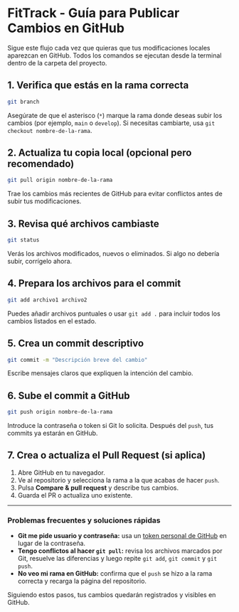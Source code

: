 # FitTrack - Guía para Publicar Cambios en GitHub

Sigue este flujo cada vez que quieras que tus modificaciones locales aparezcan en GitHub. Todos los comandos se ejecutan desde la terminal dentro de la carpeta del proyecto.

## 1. Verifica que estás en la rama correcta
```bash
git branch
```
Asegúrate de que el asterisco (`*`) marque la rama donde deseas subir los cambios (por ejemplo, `main` o `develop`). Si necesitas cambiarte, usa `git checkout nombre-de-la-rama`.

## 2. Actualiza tu copia local (opcional pero recomendado)
```bash
git pull origin nombre-de-la-rama
```
Trae los cambios más recientes de GitHub para evitar conflictos antes de subir tus modificaciones.

## 3. Revisa qué archivos cambiaste
```bash
git status
```
Verás los archivos modificados, nuevos o eliminados. Si algo no debería subir, corrígelo ahora.

## 4. Prepara los archivos para el commit
```bash
git add archivo1 archivo2
```
Puedes añadir archivos puntuales o usar `git add .` para incluir todos los cambios listados en el estado.

## 5. Crea un commit descriptivo
```bash
git commit -m "Descripción breve del cambio"
```
Escribe mensajes claros que expliquen la intención del cambio.

## 6. Sube el commit a GitHub
```bash
git push origin nombre-de-la-rama
```
Introduce la contraseña o token si Git lo solicita. Después del `push`, tus commits ya estarán en GitHub.

## 7. Crea o actualiza el Pull Request (si aplica)
1. Abre GitHub en tu navegador.
2. Ve al repositorio y selecciona la rama a la que acabas de hacer `push`.
3. Pulsa **Compare & pull request** y describe tus cambios.
4. Guarda el PR o actualiza uno existente.

---

### Problemas frecuentes y soluciones rápidas
- **Git me pide usuario y contraseña:** usa un [token personal de GitHub](https://github.com/settings/tokens) en lugar de la contraseña.
- **Tengo conflictos al hacer `git pull`:** revisa los archivos marcados por Git, resuelve las diferencias y luego repite `git add`, `git commit` y `git push`.
- **No veo mi rama en GitHub:** confirma que el `push` se hizo a la rama correcta y recarga la página del repositorio.

Siguiendo estos pasos, tus cambios quedarán registrados y visibles en GitHub.
